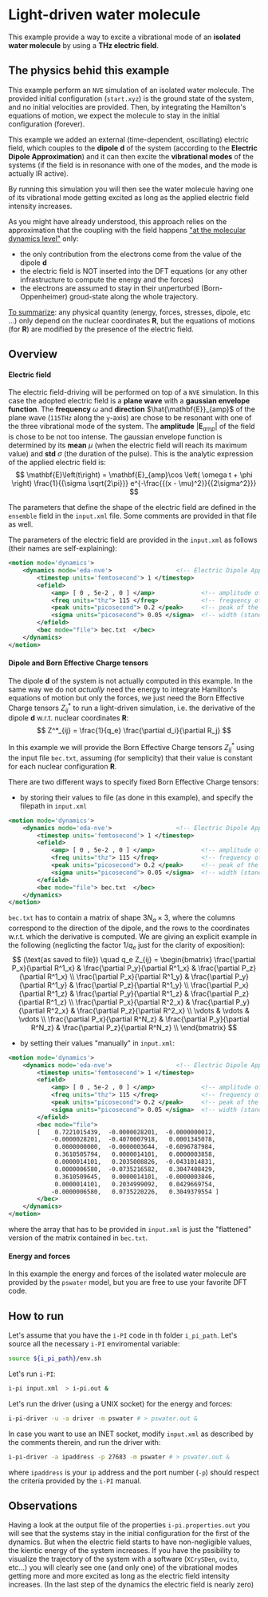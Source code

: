 # Light-driven water molecule
This example provide a way to excite a vibrational mode of an **isolated water molecule** by using a **THz electric field**.

## The physics behid this example
This example perform an ```NVE``` simulation of an isolated water molecule.
The provided initial configuration (```start.xyz```) is the ground state of the system, and no initial velocities are provided.
Then, by integrating the Hamilton's equations of motion, we expect the molecule to stay in the initial configuration (forever). 

This example we added an external (time-dependent, oscillating) electric field, which couples to the **dipole** $\mathbf{d}$ of the system (according to the **Electric Dipole Approximation**) and it can then excite the **vibrational modes** of the systems (if the field is in resonance with one of the modes, and the mode is actually IR active).

By running this simulation you will then see the water molecule having one of its vibrational mode getting excited as long as the applied electric field intensity increases.

As you might have already understood, this approach relies on the approximation that the coupling with the field happens <ins>"at the molecular dynamics level"</ins> only: 
- the only contribution from the electrons come from the value of the dipole $\mathbf{d}$
- the electric field is NOT inserted into the DFT equations (or any other infrastructure to compute the energy and the forces) 
- the electrons are assumed to stay in their unperturbed (Born-Oppenheimer) groud-state along the whole trajectory.

<ins>To summarize</ins>: any physical quantity (energy, forces, stresses, dipole, etc ...) only depend on the nuclear coordinates $\mathbf{R}$, but the equations of motions (for $\mathbf{R}$) are modified by the presence of the electric field.


## Overview 
#### Electric field
The electric field-driving will be performed on top of a ```NVE``` simulation.
In this case the adopted electric field is a **plane wave** with a **gaussian envelope function**.
The **frequency** $\omega$ and **direction** $\hat{\mathbf{E}}_{amp}$ of the plane wave (```115THz``` along the ```y```-axis) are chose to be resonant with one of the three vibrational mode of the system.
The **amplitude** $|\mathbf{E}_{amp}|$ of the field is chose to be not too intense.
The gaussian envelope function is determined by its **mean** $\mu$ (when the electric field will reach its maximum value) and **std** $\sigma$ (the duration of the pulse).
This is the analytic expression of the applied electric field is:
$$
\mathbf{E}\left(t\right) = \mathbf{E}_{amp}\cos \left( \omega t + \phi \right) \frac{1}{{\sigma \sqrt{2\pi}}} e^{-\frac{{(x - \mu)^2}}{{2\sigma^2}}}
$$

The parameters that define the shape of the electric field are defined in the ```ensemble``` field in the ```input.xml``` file. 
Some comments are provided in that file as well.

The parameters of the electric field are provided in the `input.xml` as follows (their names are self-explaining):
```xml
<motion mode='dynamics'> 
    <dynamics mode='eda-nve'>                  <!-- Electric Dipole Approximation (EDA) on top of a NVE simulation -->
        <timestep units='femtosecond'> 1 </timestep>
        <efield>
            <amp> [ 0 , 5e-2 , 0 ] </amp>             <!-- amplitude of the electric field pulse in a.u. -->
            <freq units="thz"> 115 </freq>            <!-- frequency of the electric field pulse in THz -->
            <peak units="picosecond"> 0.2 </peak>     <!-- peak of the electric field pulse -->
            <sigma units="picosecond"> 0.05 </sigma>  <!-- width (standard deviation of the gaussian) of the electric field pulse -->
        </efield>
        <bec mode="file"> bec.txt  </bec>
    </dynamics>
</motion>
```

#### Dipole and Born Effective Charge tensors
The dipole $\mathbf{d}$ of the system is not actually computed in this example.
In the same way we do not *actually* need the energy to integrate Hamilton's equations of motion but only the forces, we just need the Born Effective Charge tensors $Z^*_{ij}$ to run a light-driven simulation, i.e. the derivative of the dipole $\mathbf{d}$ w.r.t. nuclear coordinates $\mathbf{R}$:
$$
Z^*_{ij} = \frac{1}{q_e} \frac{\partial d_i}{\partial R_j}
$$

In this example we will provide the Born Effective Charge tensors $Z^*_{ij}$ using the input file ```bec.txt```, assuming (for semplicity) that their value is constant for each nuclear configuration $\mathbf{R}$.

There are two different ways to specify fixed Born Effective Charge tensors:
- by storing their values to file (as done in this example), and specify the filepath in `input.xml`
```xml
<motion mode='dynamics'> 
    <dynamics mode='eda-nve'>                  <!-- Electric Dipole Approximation (EDA) on top of a NVE simulation -->
        <timestep units='femtosecond'> 1 </timestep>
        <efield>
            <amp> [ 0 , 5e-2 , 0 ] </amp>             <!-- amplitude of the electric field pulse in a.u. -->
            <freq units="thz"> 115 </freq>            <!-- frequency of the electric field pulse in THz -->
            <peak units="picosecond"> 0.2 </peak>     <!-- peak of the electric field pulse -->
            <sigma units="picosecond"> 0.05 </sigma>  <!-- width (standard deviation of the gaussian) of the electric field pulse -->
        </efield>
        <bec mode="file"> bec.txt  </bec>
    </dynamics>
</motion>
```
`bec.txt` has to contain a matrix of shape $3N_a\times 3$, where the columns correspond to the direction of the dipole, and the rows to the coordinates w.r.t. which the derivative is computed. We are giving an explicit example in the following (neglicting the factor $1/q_e$ just for the clarity of exposition):
$$
(\text{as saved to file})
\quad
q_e Z_{ij} = 
\begin{bmatrix}
    \frac{\partial P_x}{\partial R^1_x} &  
    \frac{\partial P_y}{\partial R^1_x} &
    \frac{\partial P_z}{\partial R^1_x} \\ 
    \frac{\partial P_x}{\partial R^1_y} &  
    \frac{\partial P_y}{\partial R^1_y} &
    \frac{\partial P_z}{\partial R^1_y} \\
    \frac{\partial P_x}{\partial R^1_z} &  
    \frac{\partial P_y}{\partial R^1_z} &
    \frac{\partial P_z}{\partial R^1_z} \\
    \frac{\partial P_x}{\partial R^2_x} &  
    \frac{\partial P_y}{\partial R^2_x} &
    \frac{\partial P_z}{\partial R^2_x} \\ 
    \vdots & \vdots & \vdots \\
    \frac{\partial P_x}{\partial R^N_z} &  
    \frac{\partial P_y}{\partial R^N_z} &
    \frac{\partial P_z}{\partial R^N_z} \\    
\end{bmatrix}
$$
- by setting their values "manually" in `input.xml`:
```xml
<motion mode='dynamics'> 
    <dynamics mode='eda-nve'>                  <!-- Electric Dipole Approximation (EDA) on top of a NVE simulation -->
        <timestep units='femtosecond'> 1 </timestep>
        <efield>
            <amp> [ 0 , 5e-2 , 0 ] </amp>             <!-- amplitude of the electric field pulse in a.u. -->
            <freq units="thz"> 115 </freq>            <!-- frequency of the electric field pulse in THz -->
            <peak units="picosecond"> 0.2 </peak>     <!-- peak of the electric field pulse -->
            <sigma units="picosecond"> 0.05 </sigma>  <!-- width (standard deviation of the gaussian) of the electric field pulse -->
        </efield>
        <bec mode="file"> 
        [    0.7221015439,	-0.0000028201,	-0.0000000012,
            -0.0000028201,	-0.4070007918,	 0.0001345078,
             0.0000000000,	-0.0000003644,	-0.6096787984,
             0.3610505794,	 0.0000014101,	 0.0000003858,
             0.0000014101,	 0.2035008826,	-0.0431014831,
             0.0000006580,	-0.0735216582,	 0.3047408429,
             0.3610509645,	 0.0000014101,	-0.0000003846,
             0.0000014101,	 0.2034999092,	 0.0429669754,
            -0.0000006580,	 0.0735220226,	 0.3049379554 ]  
        </bec>
    </dynamics>
</motion>
```
where the array that has to be provided in `input.xml` is just the "flattened" version of the matrix contained in `bec.txt`.

#### Energy and forces
In this example the energy and forces of the isolated water molecule are provided by the ```pswater``` model, but you are free to use your favorite DFT code.
 
## How to run
Let's assume that you have the ```i-PI``` code in th folder ```i_pi_path```.
Let's source all the necessary ```i-PI``` enviromental variable:
```bash
source ${i_pi_path}/env.sh
```

Let's run ```i-PI```:
```bash
i-pi input.xml  > i-pi.out &
```

Let's run the driver (using a UNIX socket) for the energy and forces:
```bash
i-pi-driver -u -a driver -m pswater # > pswater.out &
```
In case you want to use an INET socket, modify ```input.xml``` as described by the comments therein, and run the driver with:
```bash
i-pi-driver -a ipaddress -p 27683 -m pswater # > pswater.out &
```
where ```ipaddress``` is your ```ip``` address and the port number (```-p```) should respect the criteria provided by the ```i-PI``` manual.

## Observations
Having a look at the output file of the properties ```i-pi.properties.out``` you will see that the systems stay in the initial configuration for the first of the dynamics.
But when the electric field starts to have non-negligible values, the kientic energy of the system increases.
If you have the pssibility to visualize the trajectory of the system with a software (`XCrySDen`, `ovito`, etc...) you will clearly see one (and only one) of the vibrational modes getting more and more excited as long as the electric field intensity increases.
(In the last step of the dynamics the electric field is nearly zero)

